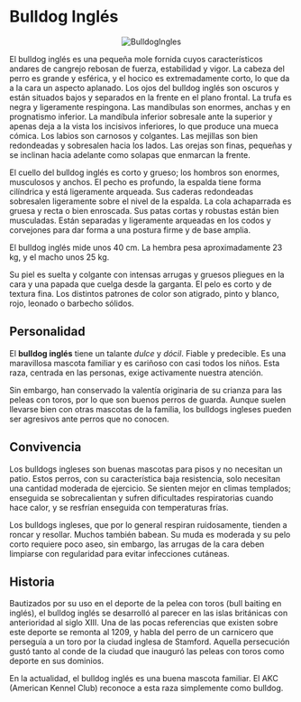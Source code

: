 
# Bulldog Inglés
<center>

![BulldogIngles](https://www.hillspet.es/content/dam/cp-sites/hills/hills-pet/en_us/exported/dog-breeds/images/img_DogBreed-English-Bulldog.jpg)

</center>
  El bulldog inglés es una pequeña mole fornida cuyos característicos andares de cangrejo rebosan de fuerza, estabilidad y vigor.
  La cabeza del perro es grande y esférica, y el hocico es extremadamente corto, lo que da a la cara un aspecto aplanado. Los ojos del bulldog inglés son oscuros y están situados bajos y separados en la frente en el plano frontal. La trufa es negra y ligeramente respingona. Las mandíbulas son enormes, anchas y en prognatismo inferior. La mandíbula inferior sobresale ante la superior y apenas deja a la vista los incisivos inferiores, lo que produce una mueca cómica. Los labios son carnosos y colgantes. Las mejillas son bien redondeadas y sobresalen hacia los lados. Las orejas son finas, pequeñas y se inclinan hacia adelante como solapas que enmarcan la frente.

El cuello del bulldog inglés es corto y grueso; los hombros son enormes, musculosos y anchos. El pecho es profundo, la espalda tiene forma cilíndrica y está ligeramente arqueada. Sus caderas redondeadas sobresalen ligeramente sobre el nivel de la espalda. La cola achaparrada es gruesa y recta o bien enroscada. Sus patas cortas y robustas están bien musculadas. Están separadas y ligeramente arqueadas en los codos y corvejones para dar forma a una postura firme y de base amplia.

El bulldog inglés mide unos 40 cm. La hembra pesa aproximadamente 23 kg, y el macho unos 25 kg.

Su piel es suelta y colgante con intensas arrugas y gruesos pliegues en la cara y una papada que cuelga desde la garganta. El pelo es corto y de textura fina. Los distintos patrones de color son atigrado, pinto y blanco, rojo, leonado o barbecho sólidos.


## Personalidad

El **bulldog inglés** tiene un talante *dulce* y *dócil*. Fiable y predecible. Es una maravillosa mascota familiar y es cariñoso con casi todos los niños. Esta raza, centrada en las personas, exige activamente nuestra atención.

Sin embargo, han conservado la valentía originaria de su crianza para las peleas con toros, por lo que son buenos perros de guarda. Aunque suelen llevarse bien con otras mascotas de la familia, los bulldogs ingleses pueden ser agresivos ante perros que no conocen.
## Convivencia

Los bulldogs ingleses son buenas mascotas para pisos y no necesitan un patio. Estos perros, con su característica baja resistencia, solo necesitan una cantidad moderada de ejercicio. Se sienten mejor en climas templados; enseguida se sobrecalientan y sufren dificultades respiratorias cuando hace calor, y se resfrían enseguida con temperaturas frías.

Los bulldogs ingleses, que por lo general respiran ruidosamente, tienden a roncar y resollar. Muchos también babean. Su muda es moderada y su pelo corto requiere poco aseo, sin embargo, las arrugas de la cara deben limpiarse con regularidad para evitar infecciones cutáneas.
## Historia

Bautizados por su uso en el deporte de la pelea con toros (bull baiting en inglés), el bulldog inglés se desarrolló al parecer en las islas británicas con anterioridad al siglo XIII. Una de las pocas referencias que existen sobre este deporte se remonta al 1209, y habla del perro de un carnicero que perseguía a un toro por la ciudad inglesa de Stamford. Aquella persecución gustó tanto al conde de la ciudad que inauguró las peleas con toros como deporte en sus dominios.

En la actualidad, el bulldog inglés es una buena mascota familiar. El AKC (American Kennel Club) reconoce a esta raza simplemente como bulldog.




